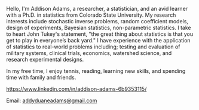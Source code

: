 Hello, I'm Addison Adams, a researcher, a statistician, and an avid learner with a Ph.D. in statistics from Colorado State University. My research interests include stochastic inverse problems, random coefficient models, design of experiments, Bayesian statistics, non-parametric statistics. I take to heart John Tukey's statement, "the great thing about statistics is that you get to play in everyone’s back yard." I have experience with the application of statistics to real-world problems including; testing and evaluation of military systems, clinical trials, economics, watershed science, and research experimental designs.

In my free time, I enjoy tennis, reading, learning new skills, and spending time with family and friends.

https://www.linkedin.com/in/addison-adams-6b9353115/

Email: addyduaneadams@gmail.com
